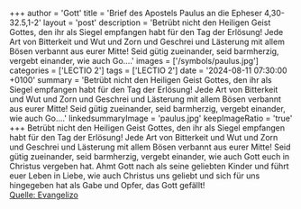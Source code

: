 +++
author = 'Gott'
title = 'Brief des Apostels Paulus an die Epheser 4,30-32.5,1-2'
layout = 'post'
description = 'Betrübt nicht den Heiligen Geist Gottes, den ihr als Siegel empfangen habt für den Tag der Erlösung! Jede Art von Bitterkeit und Wut und Zorn und Geschrei und Lästerung mit allem Bösen verbannt aus eurer Mitte! Seid gütig zueinander, seid barmherzig, vergebt einander, wie auch Go....'
images = ['/symbols/paulus.jpg']
categories = ['LECTIO 2']
tags = ['LECTIO 2']
date = '2024-08-11 07:30:00 +0100'
summary = 'Betrübt nicht den Heiligen Geist Gottes, den ihr als Siegel empfangen habt für den Tag der Erlösung! Jede Art von Bitterkeit und Wut und Zorn und Geschrei und Lästerung mit allem Bösen verbannt aus eurer Mitte! Seid gütig zueinander, seid barmherzig, vergebt einander, wie auch Go....'
linkedsummaryImage = 'paulus.jpg'
keepImageRatio = 'true'
+++
Betrübt nicht den Heiligen Geist Gottes, den ihr als Siegel empfangen habt für den Tag der Erlösung!
Jede Art von Bitterkeit und Wut und Zorn und Geschrei und Lästerung mit allem Bösen verbannt aus eurer Mitte!
Seid gütig zueinander, seid barmherzig, vergebt einander, wie auch Gott euch in Christus vergeben hat.<!--more-->
Ahmt Gott nach als seine geliebten Kinder
und führt euer Leben in Liebe, wie auch Christus uns geliebt und sich für uns hingegeben hat als Gabe und Opfer, das Gott gefällt!<br> [Quelle: Evangelizo](https://evangeliumtagfuertag.org/DE/gospel)